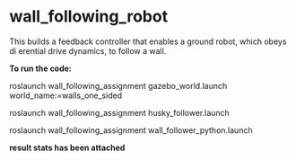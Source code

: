 # wall_following_robot

This builds a feedback controller that enables a ground robot, which obeys di erential drive dynamics, to follow a wall. 

<b> To run the code:</b>

 roslaunch wall_following_assignment gazebo_world.launch world_name:=walls_one_sided
 
 roslaunch wall_following_assignment husky_follower.launch
 
 roslaunch wall_following_assignment wall_follower_python.launch
 
 <b>result stats has been attached</b>
 
